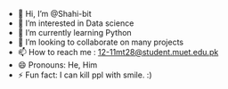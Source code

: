 - 👋 Hi, I’m @Shahi-bit
- 👀 I’m interested in Data science
- 🌱 I’m currently learning Python
- 💞️ I’m looking to collaborate on many projects
- 📫 How to reach me : 12-11mt28@student.muet.edu.pk
- 😄 Pronouns: He, Him
- ⚡ Fun fact: I can kill ppl with smile. :)

<!---
Shahi-bit/Shahi-bit is a ✨ special ✨ repository because its `README.md` (this file) appears on your GitHub profile.
You can click the Preview link to take a look at your changes.
--->
